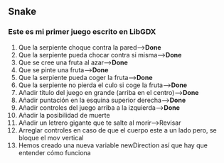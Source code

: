 ## Snake
### Este es mi primer juego escrito en LibGDX

1. Que la serpiente choque contra la pared-->**Done**
1. Que la serpiente pueda chocar contra si misma-->**Done**
1. Que se cree una fruta al azar-->**Done**
1. Que se pinte una fruta-->**Done**
1. Que la serpiente pueda coger la fruta-->**Done**
1. Que la serpiente no pierda el culo si coge la fruta-->**Done**
1. Añadir título del juego en grande (arriba en el centro)-->**Done**
1. Añadir puntación en la esquina superior derecha-->**Done**
1. Añadir controles del juego arriba a la izquierda-->**Done**
1. Añadir la posibilidad de muerte
1. Añadir un letrero gigante que te salte al morir-->Revisar
1. Arreglar controles en caso de que el cuerpo este a un lado pero, se bloque el mov vertical
1. Hemos creado una nueva variable newDirection así que hay que entender cómo funciona
